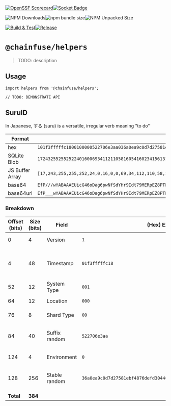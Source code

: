 [![OpenSSF Scorecard](https://api.securityscorecards.dev/projects/github.com/ChainFuse/packages/badge)](https://securityscorecards.dev/viewer/?uri=github.com/ChainFuse/packages)[![Socket Badge](https://socket.dev/api/badge/npm/package/@chainfuse/helpers)](https://socket.dev/npm/package/@chainfuse/helpers)

![NPM Downloads](https://img.shields.io/npm/dw/@chainfuse/helpers)![npm bundle size](https://img.shields.io/bundlephobia/min/@chainfuse/helpers)![NPM Unpacked Size](https://img.shields.io/npm/unpacked-size/@chainfuse/helpers)

[![Build & Test](https://github.com/ChainFuse/packages/actions/workflows/test.yml/badge.svg)](https://github.com/ChainFuse/packages/actions/workflows/test.yml)[![Release](https://github.com/ChainFuse/packages/actions/workflows/changeset-release.yml/badge.svg)](https://github.com/ChainFuse/packages/actions/workflows/changeset-release.yml)

# `@chainfuse/helpers`

> TODO: description

## Usage

```
import helpers from '@chainfuse/helpers';

// TODO: DEMONSTRATE API
```

## SuruID

In Japanese, する (suru) is a versatile, irregular verb meaning "to do"

| Format          | Example                                                                                                                                                                   |
| --------------- | ------------------------------------------------------------------------------------------------------------------------------------------------------------------------- |
| hex             | `101f3fffffc1800100000522706e3aa036a0ea9c0d7d27581ebf4876defd304469119f0f4cfc41b0fb96d6b1e18900ec`                                                                        |
| SQLite Blob     | `1724325525525224016006934112110581605416023415613125398830191721182222534868105171591576252651762511502141772251370236`                                                  |
| JS Buffer Array | `[17,243,255,255,252,24,0,16,0,0,69,34,112,110,58,160,54,160,234,156,13,125,39,88,30,191,72,118,222,253,48,68,105,17,159,15,76,252,65,176,251,150,214,177,225,137,0,236]` |
| base64          | `EfP///wYABAAAEUicG46oDag6pwNfSdYHr9Idt79MERpEZ8PTPxBsPuW1rHhiQDs`                                                                                                        |
| base64url       | `EfP___wYABAAAEUicG46oDag6pwNfSdYHr9Idt79MERpEZ8PTPxBsPuW1rHhiQDs`                                                                                                        |

### Breakdown

| Offset (bits) | Size (bits) | Field         | (Hex) Example                                                      | Notes                                                                         |
| ------------- | ----------- | ------------- | ------------------------------------------------------------------ | ----------------------------------------------------------------------------- |
| 0             | 4           | Version       | `1`                                                                | Standalone version field                                                      |
| 4             | 48          | Timestamp     | `01f3fffffc18`                                                     | Full 48-bit epoch milliseconds (max date value `+010889-08-02T05:31:50.655Z`) |
| 52            | 12          | System Type   | `001`                                                              | `D0SystemType` TS Enum                                                        |
| 64            | 12          | Location      | `000`                                                              | `D0CombinedLocations` TS Enum                                                 |
| 76            | 8           | Shard Type    | `00`                                                               | `D0ShardType` TS Enum                                                         |
| 84            | 40          | Suffix random | `522706e3aa`                                                       | Fresh entropy per ID to ensure uniqueness even if other fields match          |
| 124           | 4           | Environment   | `0`                                                                | `D0Environment` TS Enum                                                       |
| 128           | 256         | Stable random | `36a0ea9c0d7d27581ebf4876defd304469119f0f4cfc41b0fb96d6b1e18900ec` | Stable per logical entity; correlates related IDs without DB lookups          |
| **Total**     | **384**     |
